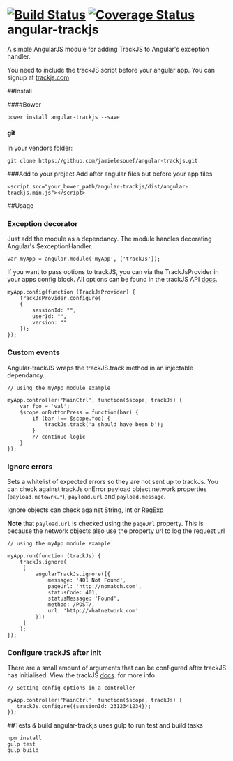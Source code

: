 [![Build Status](https://travis-ci.org/jamielesouef/angular-trackjs.svg?branch=master)](https://travis-ci.org/jamielesouef/angular-trackjs) [![Coverage Status](https://coveralls.io/repos/jamielesouef/angular-trackjs/badge.png?branch=master)](https://coveralls.io/r/jamielesouef/angular-trackjs?branch=master)
angular-trackjs
===============

A simple AngularJS module for adding TrackJS to Angular's exception handler.

You need to include the trackJS script before your angular app. You can signup at [trackjs.com](trackjs.com)

##Install

####Bower

	bower install angular-trackjs --save

#### git

In your vendors folder:

	git clone https://github.com/jamielesouef/angular-trackjs.git

###Add to your project
Add after angular files but before your app files

	<script src="your_bower_path/angular-trackjs/dist/angular-trackjs.min.js"></script>

##Usage

### Exception decorator

Just add the module as a dependancy. The module handles decorating Angular's $exceptionHandler.

	var myApp = angular.module('myApp', ['trackJs']);

If you want to pass options to trackJS, you can via the TrackJsProvider in your apps config block. All options can be found in the trackJS API [docs](http://docs.trackjs.com/Api_Reference/trackJs.configure).

	myApp.config(function (TrackJsProvider) {
  		TrackJsProvider.configure(
    	{
      		sessionId: "",
      		userId: "",
      		version: ""
    	});
	});

### Custom events
Angular-trackJS wraps the trackJS.track method in an injectable dependancy.

	// using the myApp module example

    myApp.controller('MainCtrl', function($scope, trackJs) {
        var foo = 'val';
        $scope.onButtonPress = function(bar) {
            if (bar !== $scope.foo) {
                trackJs.track('a should have been b');
            }
            // continue logic
        }
    });
    
### Ignore errors
Sets a whitelist of expected errors so they are not sent up to trackJs. You can check against trackJs onError payload object network properties (`payload.netowrk.*`), `payload.url` and `payload.message`.

Ignore objects can check against String, Int or RegExp

**Note** that `payload.url` is checked using the `pageUrl` property. This is because the network objects also use the property url to log the request url

	// using the myApp module example

	myApp.run(function (trackJs) {
    	trackJs.ignore(
       	 [
       	     angularTrackJs.ignore([{
       	         message: '401 Not Found',
       	         pageUrl: 'http://nomatch.com',
       	         statusCode: 401,
       	         statusMessage: 'Found',
       	         method: /POST/,
       	         url: 'http://whatnetwork.com'
       	     }])
       	 ]
    	);
	});
  

### Configure trackJS after init
There are a small amount of arguments that can be configured after trackJS has initialised. View the trackJS [docs](http://docs.trackjs.com/Api_Reference/trackJs.configure). for more info

	// Setting config options in a controller

    myApp.controller('MainCtrl', function($scope, trackJs) {
       trackJs.configure({sessionId: 2312341234});
    });


##Tests & build
angular-trackjs uses gulp to run test and build tasks

	npm install
	gulp test
	gulp build

